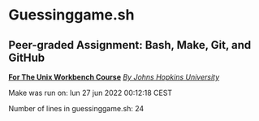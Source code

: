 # Guessinggame.sh
## Peer-graded Assignment: Bash, Make, Git, and GitHub
**[For The Unix Workbench Course](https://www.coursera.org/learn/unix/home/welcome)**
*[By Johns Hopkins University](https://www.jhu.edu/)*

Make was run on: lun 27 jun 2022 00:12:18 CEST

Number of lines in guessinggame.sh: 24
